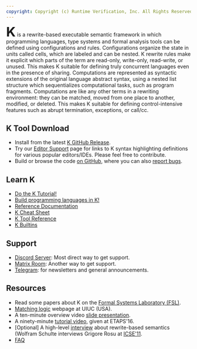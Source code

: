 ```yaml
---
copyright: Copyright (c) Runtime Verification, Inc. All Rights Reserved.
---
```


<b style="font-size: 36px; line-height: 1;">K</b> is a rewrite-based
executable semantic framework in which programming languages, type
systems and formal analysis tools can be defined using configurations
and rules.  Configurations organize the state in units called cells,
which are labeled and can be nested.  K rewrite rules make it explicit
which parts of the term are read-only, write-only, read-write, or
unused.  This makes K suitable for defining truly concurrent languages
even in the presence of sharing.  Computations are represented as
syntactic extensions of the original language abstract syntax, using a
nested list structure which sequentializes computational tasks, such
as program fragments.  Computations are like any other terms in a
rewriting environment: they can be matched, moved from one place to
another, modified, or deleted.  This makes K suitable for defining
control-intensive features such as abrupt termination, exceptions, or
call/cc.

## K Tool Download

- Install from the latest [K GitHub Release](https://github.com/runtimeverification/k/releases/latest).
- Try our [Editor Support](./editor_support.md) page for links to K syntax highlighting definitions for various popular editors/IDEs. Please feel free to contribute.
- Build or browse the code [on GitHub](https://github.com/runtimeverification/k), where you can also [report bugs](http://github.com/runtimeverification/k/issues).

## Learn K

- <a href="/k-distribution/k-tutorial/README.md">Do the K Tutorial!</a>
- <a href="/k-distribution/pl-tutorial/README.md">Build programming languages in K!</a>
- <a href="/docs/user_manual.md">Reference Documentation</a>
- <a href="/docs/cheat_sheet.md">K Cheat Sheet</a>
- <a href="/docs/ktools.md">K Tool Reference</a>
- <a href="/k-distribution/include/kframework/builtin/README.md">K Builtins</a>

## Support

- [Discord Server](https://discord.com/invite/CurfmXNtbN): Most direct way to get support.
- [Matrix Room](https://matrix.to/#/#k:matrix.org): Another way to get support.
- [Telegram](https://t.me/rv_inc): for newsletters and general announcements.

## Resources

- Read some papers about K on the [Formal Systems Laboratory (FSL)](https://fsl.cs.illinois.edu/publications/).
- [Matching logic](http://matching-logic.org/) webpage at UIUC (USA).
- A ten-minute overview video [slide presentation](./overview.md).
- A ninety-minute [tutorial video](https://youtu.be/3ovulLNCEQc?list=PLQMvp5V6ZQjOm4JZK15s-WJtQHxOmb2h7), given at ETAPS'16.
- [Optional] A high-level [interview](http://channel9.msdn.com/posts/ICSE-2011-Grigore-Rosu-The-Art-and-Science-of-Program-Verification) about rewrite-based semantics (Wolfram Schulte interviews Grigore Rosu at [ICSE'11](http://2011.icse-conferences.org/).
- [FAQ](./faq.md)
